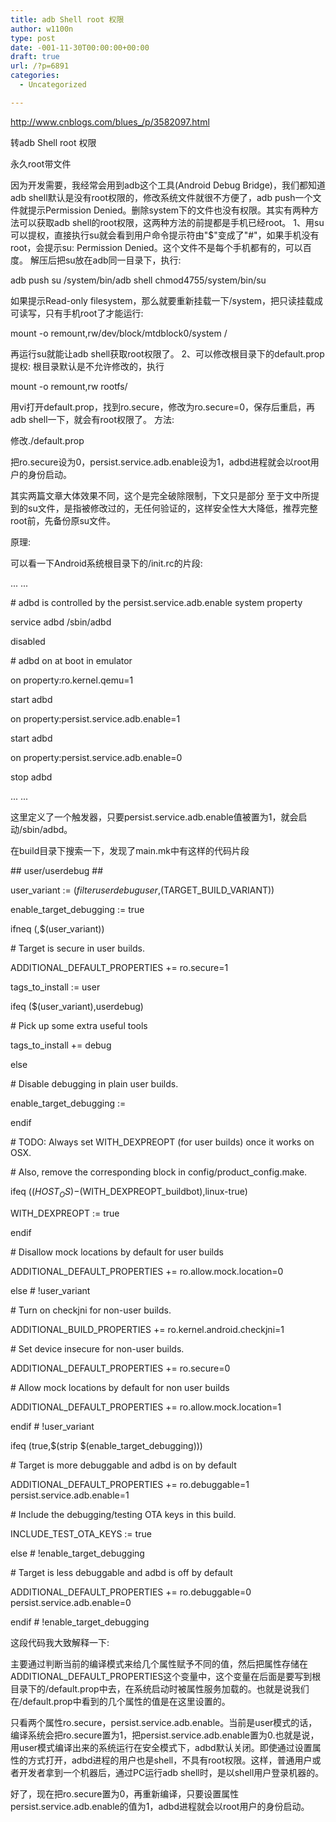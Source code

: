 ```yaml
---
title: adb Shell root 权限
author: w1100n
type: post
date: -001-11-30T00:00:00+00:00
draft: true
url: /?p=6891
categories:
  - Uncategorized

---
```

http://www.cnblogs.com/blues_/p/3582097.html

转adb Shell root 权限

永久root带文件

因为开发需要，我经常会用到adb这个工具(Android Debug Bridge)，我们都知道adb shell默认是没有root权限的，修改系统文件就很不方便了，adb push一个文件就提示Permission Denied。删除system下的文件也没有权限。其实有两种方法可以获取adb shell的root权限，这两种方法的前提都是手机已经root。 1、用su可以提权，直接执行su就会看到用户命令提示符由"$"变成了"#"，如果手机没有root，会提示su: Permission Denied。这个文件不是每个手机都有的，可以百度。 解压后把su放在adb同一目录下，执行: 

adb push su /system/bin/adb shell chmod4755/system/bin/su

如果提示Read-only filesystem，那么就要重新挂载一下/system，把只读挂载成可读写，只有手机root了才能运行: 

mount -o remount,rw/dev/block/mtdblock0/system /

再运行su就能让adb shell获取root权限了。 2、可以修改根目录下的default.prop提权:  根目录默认是不允许修改的，执行

mount -o remount,rw rootfs/

用vi打开default.prop，找到ro.secure，修改为ro.secure=0，保存后重启，再adb shell一下，就会有root权限了。 方法: 

修改./default.prop

把ro.secure设为0，persist.service.adb.enable设为1，adbd进程就会以root用户的身份启动。

其实两篇文章大体效果不同，这个是完全破除限制，下文只是部分 至于文中所提到的su文件，是指被修改过的，无任何验证的，这样安全性大大降低，推荐完整root前，先备份原su文件。


原理: 

可以看一下Android系统根目录下的/init.rc的片段: 

... ...

\# adbd is controlled by the persist.service.adb.enable system property

service adbd /sbin/adbd

disabled

\# adbd on at boot in emulator

on property:ro.kernel.qemu=1

start adbd

on property:persist.service.adb.enable=1

start adbd

on property:persist.service.adb.enable=0

stop adbd

... ...

这里定义了一个触发器，只要persist.service.adb.enable值被置为1，就会启动/sbin/adbd。


在build目录下搜索一下，发现了main.mk中有这样的代码片段

\## user/userdebug ##


user_variant := $(filter userdebug user,$(TARGET_BUILD_VARIANT))

enable_target_debugging := true

ifneq (,$(user_variant))

\# Target is secure in user builds.

ADDITIONAL_DEFAULT_PROPERTIES += ro.secure=1


tags_to_install := user

ifeq ($(user_variant),userdebug)

\# Pick up some extra useful tools

tags_to_install += debug

else

\# Disable debugging in plain user builds.

enable_target_debugging :=

endif


\# TODO: Always set WITH_DEXPREOPT (for user builds) once it works on OSX.

\# Also, remove the corresponding block in config/product_config.make.

ifeq ($(HOST_OS)-$(WITH_DEXPREOPT_buildbot),linux-true)

WITH_DEXPREOPT := true

endif


\# Disallow mock locations by default for user builds

ADDITIONAL_DEFAULT_PROPERTIES += ro.allow.mock.location=0


else # !user_variant

\# Turn on checkjni for non-user builds.

ADDITIONAL_BUILD_PROPERTIES += ro.kernel.android.checkjni=1

\# Set device insecure for non-user builds.

ADDITIONAL_DEFAULT_PROPERTIES += ro.secure=0

\# Allow mock locations by default for non user builds

ADDITIONAL_DEFAULT_PROPERTIES += ro.allow.mock.location=1

endif # !user_variant


ifeq (true,$(strip $(enable_target_debugging)))

\# Target is more debuggable and adbd is on by default

ADDITIONAL_DEFAULT_PROPERTIES += ro.debuggable=1 persist.service.adb.enable=1

\# Include the debugging/testing OTA keys in this build.

INCLUDE_TEST_OTA_KEYS := true

else # !enable_target_debugging

\# Target is less debuggable and adbd is off by default

ADDITIONAL_DEFAULT_PROPERTIES += ro.debuggable=0 persist.service.adb.enable=0

endif # !enable_target_debugging

这段代码我大致解释一下: 

主要通过判断当前的编译模式来给几个属性赋予不同的值，然后把属性存储在ADDITIONAL_DEFAULT_PROPERTIES这个变量中，这个变量在后面是要写到根目录下的/default.prop中去，在系统启动时被属性服务加载的。也就是说我们在/default.prop中看到的几个属性的值是在这里设置的。

只看两个属性ro.secure，persist.service.adb.enable。当前是user模式的话，编译系统会把ro.secure置为1，把persist.service.adb.enable置为0.也就是说，用user模式编译出来的系统运行在安全模式下，adbd默认关闭。即使通过设置属性的方式打开，adbd进程的用户也是shell，不具有root权限。这样，普通用户或者开发者拿到一个机器后，通过PC运行adb shell时，是以shell用户登录机器的。

好了，现在把ro.secure置为0，再重新编译，只要设置属性persist.service.adb.enable的值为1，adbd进程就会以root用户的身份启动。